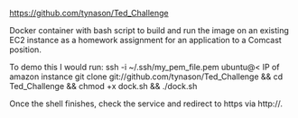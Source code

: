 
https://github.com/tynason/Ted_Challenge 

Docker container with bash script to build and run the image on an existing EC2 instance as a homework assignment for an application to a Comcast position.

To demo this I would run:
ssh -i ~/.ssh/my_pem_file.pem ubuntu@< IP of amazon instance 
git clone git://github.com/tynason/Ted_Challenge && cd Ted_Challenge && chmod +x dock.sh && ./dock.sh

Once the shell finishes, check the service and redirect to https via http://<IP of amazon instance>.
